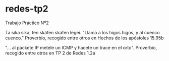redes-tp2
=========

Trabajo Práctico Nº2

Ta síka síka, ten skáfen skáfen legei.
"Llama a los higos higos, y al cuenco cuenco." Proverbio, recogido entre otros en Hechos de los apóstoles 15.95b

"... al packete IP metele un ICMP y hacete un trace en el orto". Proverbio, recogido entre otros en TP 2 de Redes 1.2a
